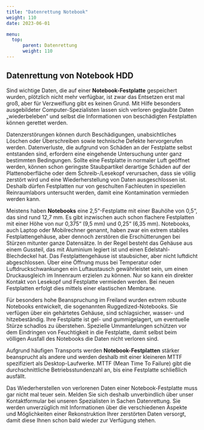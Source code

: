 ```yaml
---
title: "Datenrettung Notebook"
weight: 110
date: 2023-06-01

menu:
  top:
      parent: Datenrettung
      weight: 110
---
```


## Datenrettung von Notebook HDD

Sind wichtige Daten, die auf einer **Notebook-Festplatte** gespeichert wurden, plötzlich nicht mehr verfügbar, ist zwar das Entsetzen erst mal groß, aber für Verzweiflung gibt es keinen Grund. Mit Hilfe besonders ausgebildeter Computer-Spezialisten lassen sich verloren geglaubte Daten „wiederbeleben“ und selbst die Informationen von beschädigten Festplatten können gerettet werden.

Datenzerstörungen können durch Beschädigungen, unabsichtliches Löschen oder Überschreiben sowie technische Defekte hervorgerufen werden. Datenverluste, die aufgrund von Schäden an der Festplatte selbst entstanden sind, erfordern eine eingehende Untersuchung unter ganz bestimmten Bedingungen. Sollte eine Festplatte in normaler Luft geöffnet werden, können schon geringste Staubpartikel derartige Schäden auf der Plattenoberfläche oder dem Schreib-/Lesekopf verursachen, dass sie völlig zerstört wird und eine Wiederherstellung von Daten ausgeschlossen ist. Deshalb dürfen Festplatten nur von geschulten Fachleuten in speziellen Reinraumlabors untersucht werden, damit eine Kontamination vermieden werden kann.

Meistens haben **Notebooks** eine 2,5“-Festplatte mit einer Bauhöhe von 0,5“, das sind rund 12,7 mm. Es gibt inzwischen auch schon flachere Festplatten mit einer Höhe von nur 0,375“ (9,5 mm) und 0,25“ (6,35 mm). Notebooks, auch Laptop oder Mobilrechner genannt, haben zwar ein extrem stabiles Festplattengehäuse, aber dennoch zerstören die Erschütterungen bei Stürzen mitunter ganze Datensätze. In der Regel besteht das Gehäuse aus einem Gussteil, das mit Aluminium legiert ist und einen Edelstahl-Blechdeckel hat. Das Festplattengehäuse ist staubsicher, aber nicht luftdicht abgeschlossen. Über eine Öffnung muss bei Temperatur oder Luftdruckschwankungen ein Luftaustausch gewährleistet sein, um einen Druckausgleich im Innenraum erzielen zu können. Nur so kann ein direkter Kontakt von Lesekopf und Festplatte vermieden werden. Bei neuen Festplatten erfolgt dies mittels einer elastischen Membrane.

Für besonders hohe Beanspruchung im Freiland wurden extrem robuste Notebooks entwickelt, die sogenannten Ruggedized-Notebooks. Sie verfügen über ein gehärtetes Gehäuse, sind schlagsicher, wasser- und hitzebeständig. Ihre Festplatte ist gel- und gummigelagert, um eventuelle Stürze schadlos zu überstehen. Spezielle Ummantelungen schützen vor dem Eindringen von Feuchtigkeit in die Festplatte, damit selbst beim völligen Ausfall des Notebooks die Daten nicht verloren sind.

Aufgrund häufigen Transports werden **Notebook-Festplatten** stärker beansprucht als andere und werden deshalb mit einer kleineren MTTF spezifiziert als Desktop-Laufwerke. MTTF (Mean Time To Failure) gibt die durchschnittliche Betriebsstundenzahl an, bis eine Festplatte schließlich ausfällt.

Das Wiederherstellen von verlorenen Daten einer Notebook-Festplatte muss gar nicht mal teuer sein. Melden Sie sich deshalb unverbindlich über unser Kontaktformular bei unseren Spezialisten in Sachen Datenrettung. Sie werden unverzüglich mit Informationen über die verschiedenen Aspekte und Möglichkeiten einer Rekonstruktion Ihrer zerstörten Daten versorgt, damit diese Ihnen schon bald wieder zur Verfügung stehen.
